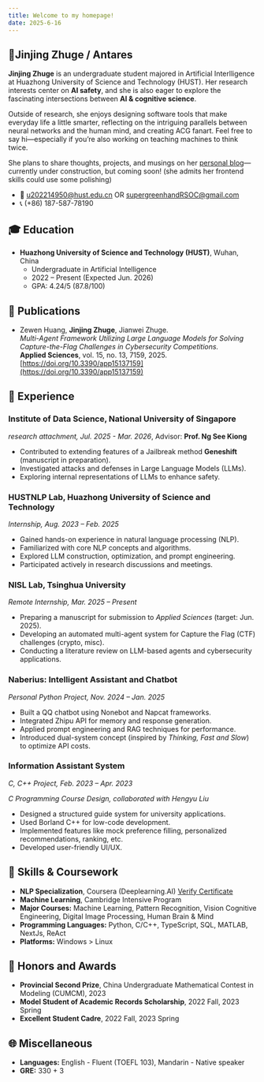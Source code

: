```yaml
---
title: Welcome to my homepage!  
date: 2025-6-16
---
```

## 🦉Jinjing Zhuge / Antares
‍**Jinjing Zhuge** is an undergraduate student majored in Artificial Interlligence at Huazhong University of Science and Technology (HUST). Her research interests center on **AI safety**, and she is also eager to explore the fascinating intersections between **AI & cognitive science**.

Outside of research, she enjoys designing software tools that make everyday life a little smarter, reflecting on the intriguing parallels between neural networks and the human mind, and creating ACG fanart. Feel free to say hi—especially if you’re also working on teaching machines to think twice.

She plans to share thoughts, projects, and musings on her [personal blog](https://sharks-pears-blog.vercel.app/)—currently under construction, but coming soon! (she admits her frontend skills could use some polishing)

- 📧 [u202214950@hust.edu.cn](mailto:u202214950@hust.edu.cn) OR [supergreenhandRSOC@gmail.com](mailto:supergreenhandrsoc@gmail.com)
- 📞 (+86) 187-587-78190

## 🎓 Education
- **Huazhong University of Science and Technology (HUST)**, Wuhan, China
  - Undergraduate in Artificial Intelligence
  - 2022 – Present (Expected Jun. 2026)
  - GPA: 4.24/5 (87.8/100)

## 📃 Publications

- Zewen Huang, **Jinjing Zhuge**, Jianwei Zhuge.  
  *Multi-Agent Framework Utilizing Large Language Models for Solving Capture-the-Flag Challenges in Cybersecurity Competitions.*  
  **Applied Sciences**, vol. 15, no. 13, 7159, 2025.  
  [https://doi.org/10.3390/app15137159](https://doi.org/10.3390/app15137159)


## 🧪 Experience

### **Institute of Data Science**, National University of Singapore

*research attachment, Jul. 2025 - Mar. 2026*, Advisor: **Prof. Ng See Kiong**

- Contributed to extending features of a Jailbreak method **Geneshift** (manuscript in preparation).
- Investigated attacks and defenses in Large Language Models (LLMs).
- Exploring internal representations of LLMs to enhance safety.

### **HUSTNLP Lab**, Huazhong University of Science and Technology

*Internship, Aug. 2023 – Feb. 2025*

- Gained hands-on experience in natural language processing (NLP).
- Familiarized with core NLP concepts and algorithms.
- Explored LLM construction, optimization, and prompt engineering.
- Participated actively in research discussions and meetings.


### **NISL Lab**, Tsinghua University

*Remote Internship, Mar. 2025 – Present*

- Preparing a manuscript for submission to *Applied Sciences* (target: Jun. 2025).
- Developing an automated multi-agent system for Capture the Flag (CTF) challenges (crypto, misc).
- Conducting a literature review on LLM-based agents and cybersecurity applications.


### **Naberius: Intelligent Assistant and Chatbot**

*Personal Python Project, Nov. 2024 – Jan. 2025*

- Built a QQ chatbot using Nonebot and Napcat frameworks.
- Integrated Zhipu API for memory and response generation.
- Applied prompt engineering and RAG techniques for performance.
- Introduced dual-system concept (inspired by *Thinking, Fast and Slow*) to optimize API costs.


### **Information Assistant System**

*C, C++ Project, Feb. 2023 – Apr. 2023*

*C Programming Course Design, collaborated with Hengyu Liu*

- Designed a structured guide system for university applications.
- Used Borland C++ for low-code development.
- Implemented features like mock preference filling, personalized recommendations, ranking, etc.
- Developed user-friendly UI/UX.

## 🧠 Skills & Coursework

- **NLP Specialization**, Coursera (Deeplearning.AI)
  [Verify Certificate](https://coursera.org/verify/specialization/D648233UN335)
- **Machine Learning**, Cambridge Intensive Program
- **Major Courses:** Machine Learning, Pattern Recognition, Vision Cognitive Engineering, Digital Image Processing, Human Brain & Mind
- **Programming Languages:** Python, C/C++, TypeScript, SQL, MATLAB, NextJs, ReAct
- **Platforms:** Windows > Linux


## 🏅 Honors and Awards

* **Provincial Second Prize**, China Undergraduate Mathematical Contest in Modeling (CUMCM), 2023
* **Model Student of Academic Records Scholarship**, 2022 Fall, 2023 Spring
* **Excellent Student Cadre**, 2022 Fall, 2023 Spring

## 🌐 Miscellaneous

* **Languages:**
  English - Fluent (TOEFL 103), Mandarin - Native speaker
* **GRE:** 330 + 3

